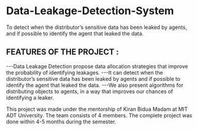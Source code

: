 # Data-Leakage-Detection-System
To detect when the distributor’s sensitive data has been leaked by agents, and if possible to identify the agent that leaked the data.



FEATURES OF THE PROJECT :
-------------------------

---Data Leakage Detection propose data allocation strategies that improve the probability of identifying leakages.
---It can detect when the distributor’s sensitive data has been leaked by agents and if possible to identify the agent that leaked the data.
---We also present algorithms for distributing objects to agents, in a way that improves our chances of identifying a leaker.

This project was made under the mentorship of Kiran Bidua Madam at MIT ADT University. The team consists of 4 members. The complete project was done within 4-5 months during the semester. 

